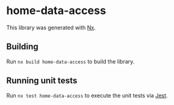 # home-data-access

This library was generated with [Nx](https://nx.dev).

## Building

Run `nx build home-data-access` to build the library.

## Running unit tests

Run `nx test home-data-access` to execute the unit tests via [Jest](https://jestjs.io).
